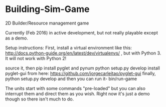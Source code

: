 # Building-Sim-Game
2D Builder/Resource management game

Currently (Feb 2016) in active development, but not really playable except as a demo.

Setup instructions:
First, install a virtual environment like this: http://docs.python-guide.org/en/latest/dev/virtualenvs/ , but with Python 3.
It will not work with Python 2!

source it, then pip install pyglet and pynum
python setup.py develop
install pyglet-gui from here: https://github.com/jorgecarleitao/pyglet-gui
finally, python setup.py develop
and then you can run it- bin/run-game

The units start with some commands "pre-loaded" but you can also interrupt them and direct them as you wish.
Right now it's just a demo though so there isn't much to do.

